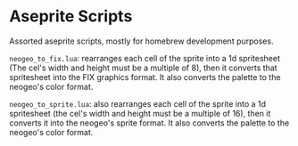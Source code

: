 # Aseprite Scripts

Assorted aseprite scripts, mostly for homebrew development purposes.

`neogeo_to_fix.lua`:
  rearranges each cell of the sprite into a 1d spritesheet (The cel's width and height must be a multiple of 8), then it converts that spritesheet into the FIX graphics format. It also converts the palette to the neogeo's color format.

`neogeo_to_sprite.lua`:
also rearranges each cell of the sprite into a 1d spritesheet (the cel's width and height must be a multiple of 16), then it converts it into the neogeo's sprite format. It also converts the palette to the neogeo's color format.

